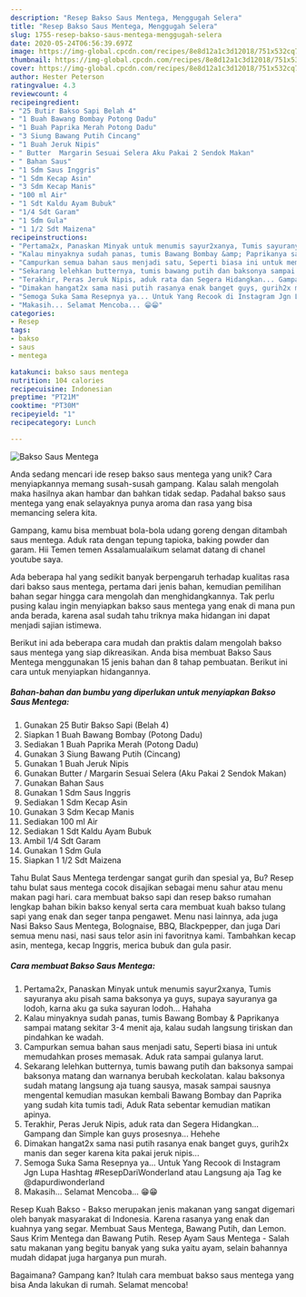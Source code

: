 ```yaml
---
description: "Resep Bakso Saus Mentega, Menggugah Selera"
title: "Resep Bakso Saus Mentega, Menggugah Selera"
slug: 1755-resep-bakso-saus-mentega-menggugah-selera
date: 2020-05-24T06:56:39.697Z
image: https://img-global.cpcdn.com/recipes/8e8d12a1c3d12018/751x532cq70/bakso-saus-mentega-foto-resep-utama.jpg
thumbnail: https://img-global.cpcdn.com/recipes/8e8d12a1c3d12018/751x532cq70/bakso-saus-mentega-foto-resep-utama.jpg
cover: https://img-global.cpcdn.com/recipes/8e8d12a1c3d12018/751x532cq70/bakso-saus-mentega-foto-resep-utama.jpg
author: Hester Peterson
ratingvalue: 4.3
reviewcount: 4
recipeingredient:
- "25 Butir Bakso Sapi Belah 4"
- "1 Buah Bawang Bombay Potong Dadu"
- "1 Buah Paprika Merah Potong Dadu"
- "3 Siung Bawang Putih Cincang"
- "1 Buah Jeruk Nipis"
- " Butter  Margarin Sesuai Selera Aku Pakai 2 Sendok Makan"
- " Bahan Saus"
- "1 Sdm Saus Inggris"
- "1 Sdm Kecap Asin"
- "3 Sdm Kecap Manis"
- "100 ml Air"
- "1 Sdt Kaldu Ayam Bubuk"
- "1/4 Sdt Garam"
- "1 Sdm Gula"
- "1 1/2 Sdt Maizena"
recipeinstructions:
- "Pertama2x, Panaskan Minyak untuk menumis sayur2xanya, Tumis sayuranya aku pisah sama baksonya ya guys, supaya sayuranya ga lodoh, karna aku ga suka sayuran lodoh... Hahaha"
- "Kalau minyaknya sudah panas, tumis Bawang Bombay &amp; Paprikanya sampai matang sekitar 3-4 menit aja, kalau sudah langsung tiriskan dan pindahkan ke wadah."
- "Campurkan semua bahan saus menjadi satu, Seperti biasa ini untuk memudahkan proses memasak. Aduk rata sampai gulanya larut."
- "Sekarang lelehkan butternya, tumis bawang putih dan baksonya sampai baksonya matang dan warnanya berubah keckolatan. kalau baksonya sudah matang langsung aja tuang sausya, masak sampai sausnya mengental kemudian masukan kembali Bawang Bombay dan Paprika yang sudah kita tumis tadi, Aduk Rata sebentar kemudian matikan apinya."
- "Terakhir, Peras Jeruk Nipis, aduk rata dan Segera Hidangkan... Gampang dan Simple kan guys prosesnya... Hehehe"
- "Dimakan hangat2x sama nasi putih rasanya enak banget guys, gurih2x manis dan seger karena kita pakai jeruk nipis..."
- "Semoga Suka Sama Resepnya ya... Untuk Yang Recook di Instagram Jgn Lupa Hashtag #ResepDariWonderland atau Langsung aja Tag ke @dapurdiwonderland"
- "Makasih... Selamat Mencoba... 😁😁"
categories:
- Resep
tags:
- bakso
- saus
- mentega

katakunci: bakso saus mentega 
nutrition: 104 calories
recipecuisine: Indonesian
preptime: "PT21M"
cooktime: "PT30M"
recipeyield: "1"
recipecategory: Lunch

---
```



![Bakso Saus Mentega](https://img-global.cpcdn.com/recipes/8e8d12a1c3d12018/751x532cq70/bakso-saus-mentega-foto-resep-utama.jpg)

Anda sedang mencari ide resep bakso saus mentega yang unik? Cara menyiapkannya memang susah-susah gampang. Kalau salah mengolah maka hasilnya akan hambar dan bahkan tidak sedap. Padahal bakso saus mentega yang enak selayaknya punya aroma dan rasa yang bisa memancing selera kita.

Gampang, kamu bisa membuat bola-bola udang goreng dengan ditambah saus mentega. Aduk rata dengan tepung tapioka, baking powder dan garam. Hii Temen temen Assalamualaikum selamat datang di chanel youtube saya.

Ada beberapa hal yang sedikit banyak berpengaruh terhadap kualitas rasa dari bakso saus mentega, pertama dari jenis bahan, kemudian pemilihan bahan segar hingga cara mengolah dan menghidangkannya. Tak perlu pusing kalau ingin menyiapkan bakso saus mentega yang enak di mana pun anda berada, karena asal sudah tahu triknya maka hidangan ini dapat menjadi sajian istimewa.


Berikut ini ada beberapa cara mudah dan praktis dalam mengolah bakso saus mentega yang siap dikreasikan. Anda bisa membuat Bakso Saus Mentega menggunakan 15 jenis bahan dan 8 tahap pembuatan. Berikut ini cara untuk menyiapkan hidangannya.

<!--inarticleads1-->

##### Bahan-bahan dan bumbu yang diperlukan untuk menyiapkan Bakso Saus Mentega:

1. Gunakan 25 Butir Bakso Sapi (Belah 4)
1. Siapkan 1 Buah Bawang Bombay (Potong Dadu)
1. Sediakan 1 Buah Paprika Merah (Potong Dadu)
1. Gunakan 3 Siung Bawang Putih (Cincang)
1. Gunakan 1 Buah Jeruk Nipis
1. Gunakan  Butter / Margarin Sesuai Selera (Aku Pakai 2 Sendok Makan)
1. Gunakan  Bahan Saus
1. Gunakan 1 Sdm Saus Inggris
1. Sediakan 1 Sdm Kecap Asin
1. Gunakan 3 Sdm Kecap Manis
1. Sediakan 100 ml Air
1. Sediakan 1 Sdt Kaldu Ayam Bubuk
1. Ambil 1/4 Sdt Garam
1. Gunakan 1 Sdm Gula
1. Siapkan 1 1/2 Sdt Maizena


Tahu Bulat Saus Mentega terdengar sangat gurih dan spesial ya, Bu? Resep tahu bulat saus mentega cocok disajikan sebagai menu sahur atau menu makan pagi hari. cara membuat bakso sapi dan resep bakso rumahan lengkap bahan bikin bakso kenyal serta cara membuat kuah bakso tulang sapi yang enak dan seger tanpa pengawet. Menu nasi lainnya, ada juga Nasi Bakso Saus Mentega, Bolognaise, BBQ, Blackpepper, dan juga Dari semua menu nasi, nasi saus telor asin ini favoritnya kami. Tambahkan kecap asin, mentega, kecap Inggris, merica bubuk dan gula pasir. 

<!--inarticleads2-->

##### Cara membuat Bakso Saus Mentega:

1. Pertama2x, Panaskan Minyak untuk menumis sayur2xanya, Tumis sayuranya aku pisah sama baksonya ya guys, supaya sayuranya ga lodoh, karna aku ga suka sayuran lodoh... Hahaha
1. Kalau minyaknya sudah panas, tumis Bawang Bombay &amp; Paprikanya sampai matang sekitar 3-4 menit aja, kalau sudah langsung tiriskan dan pindahkan ke wadah.
1. Campurkan semua bahan saus menjadi satu, Seperti biasa ini untuk memudahkan proses memasak. Aduk rata sampai gulanya larut.
1. Sekarang lelehkan butternya, tumis bawang putih dan baksonya sampai baksonya matang dan warnanya berubah keckolatan. kalau baksonya sudah matang langsung aja tuang sausya, masak sampai sausnya mengental kemudian masukan kembali Bawang Bombay dan Paprika yang sudah kita tumis tadi, Aduk Rata sebentar kemudian matikan apinya.
1. Terakhir, Peras Jeruk Nipis, aduk rata dan Segera Hidangkan... Gampang dan Simple kan guys prosesnya... Hehehe
1. Dimakan hangat2x sama nasi putih rasanya enak banget guys, gurih2x manis dan seger karena kita pakai jeruk nipis...
1. Semoga Suka Sama Resepnya ya... Untuk Yang Recook di Instagram Jgn Lupa Hashtag #ResepDariWonderland atau Langsung aja Tag ke @dapurdiwonderland
1. Makasih... Selamat Mencoba... 😁😁


Resep Kuah Bakso - Bakso merupakan jenis makanan yang sangat digemari oleh banyak masyarakat di Indonesia. Karena rasanya yang enak dan kuahnya yang segar. Membuat Saus Mentega, Bawang Putih, dan Lemon. Saus Krim Mentega dan Bawang Putih. Resep Ayam Saus Mentega - Salah satu makanan yang begitu banyak yang suka yaitu ayam, selain bahannya mudah didapat juga harganya pun murah. 

Bagaimana? Gampang kan? Itulah cara membuat bakso saus mentega yang bisa Anda lakukan di rumah. Selamat mencoba!
